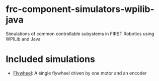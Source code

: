 # frc-component-simulators-wpilib-java
Simulations of common controllable subystems in FIRST Robotics using WPILib and Java

# Included simulations

* [Flywheel](flywheel-drive/): A single flywheel driven by one motor and an encoder
